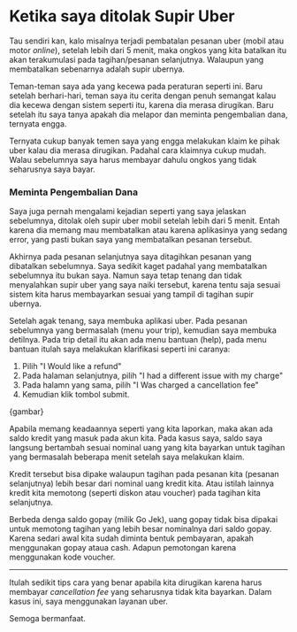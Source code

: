 # Ketika saya ditolak Supir Uber

Tau sendiri kan, kalo misalnya terjadi pembatalan pesanan uber (mobil atau motor *online*), setelah lebih dari 5 menit, maka ongkos yang kita batalkan itu akan terakumulasi pada tagihan/pesanan selanjutnya. Walaupun yang membatalkan sebenarnya adalah supir ubernya.

Teman-teman saya ada yang kecewa pada peraturan seperti ini. Baru setelah berhari-hari, teman saya itu cerita dengan penuh semangat kalau dia kecewa dengan sistem seperti itu, karena dia merasa dirugikan. Baru setelah itu saya tanya apakah dia melapor dan meminta pengembalian dana, ternyata engga.

Ternyata cukup banyak temen saya yang engga melakukan klaim ke pihak uber kalau dia merasa dirugikan. Padahal cara klaimnya cukup mudah. Walau sebelumnya saya harus membayar dahulu ongkos yang tidak seharusnya saya bayar.

### Meminta Pengembalian Dana

Saya juga pernah mengalami kejadian seperti yang saya jelaskan sebelumnya, ditolak oleh supir uber mobil setelah lebih dari 5 menit. Entah karena dia memang mau membatalkan atau karena aplikasinya yang sedang error, yang pasti bukan saya yang membatalkan pesanan tersebut.

Akhirnya pada pesanan selanjutnya saya ditagihkan pesanan yang dibatalkan sebelumnya. Saya sedikit kaget padahal yang membatalkan sebelumnya itu bukan saya. Namun saya tetap tenang dan tidak menyalahkan supir uber yang saya naiki tersebut, karena tentu saja sesuai sistem kita harus membayarkan sesuai yang tampil di tagihan supir ubernya. 

Setelah agak tenang, saya membuka aplikasi uber. Pada pesanan sebelumnya yang bermasalah (menu your trip), kemudian saya membuka detilnya. Pada trip detail itu akan ada menu bantuan (help), pada menu bantuan itulah saya melakukan klarifikasi seperti ini caranya:

1. Pilih "I Would like a refund"
1. Pada halaman selanjutnya, pilih "I had a different issue with my charge"
1. Pada halamn yang sama, pilih "I Was charged a cancellation fee"
1. Kemudian klik tombol submit.

{gambar}

Apabila memang keadaannya seperti yang kita laporkan, maka akan ada saldo kredit yang masuk pada akun kita. Pada kasus saya, saldo saya langsung bertambah sesuai nominal uang yang kita bayarkan untuk tagihan yang bermasalah beberapa menit setelah saya melakukan klaim. 

Kredit tersebut bisa dipake walaupun tagihan pada pesanan kita (pesanan selanjutnya) lebih besar dari nominal uang kredit kita. Atau istilah lainnya kredit kita memotong (seperti diskon atau voucher) pada tagihan kita selanjutnya.

Berbeda denga saldo gopay (milik Go Jek), uang gopay tidak bisa dipakai untuk memotong tagihan yang lebih besar nominalnya dari saldo gopay. Karena sedari awal kita sudah diminta bentuk pembayaran, apakah menggunakan gopay ataua cash. Adapun pemotongan karena menggunakan kode voucher.

---

Itulah sedikit tips cara yang benar apabila kita dirugikan karena harus membayar *cancellation fee* yang seharusnya tidak kita bayarkan. Dalam kasus ini, saya menggunakan layanan uber.

Semoga bermanfaat.
